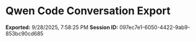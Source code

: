 # Qwen Code Conversation Export

**Exported:** 9/28/2025, 7:58:25 PM
**Session ID:** 097ec7e1-6050-4422-9ab9-853bc90cd685

